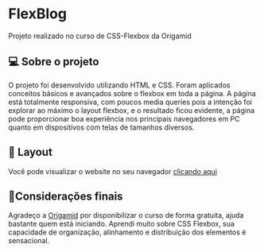 <h1> FlexBlog </h1>
Projeto realizado no curso de CSS-Flexbox da Origamid

<h2>💻 Sobre o projeto</h2>
O projeto foi desenvolvido utilizando HTML e CSS. Foram aplicados conceitos básicos e avançados sobre o flexbox em toda a página. 
A página está totalmente responsiva, com poucos media queries pois a intenção foi explorar ao máximo o layout flexbox, e o resultado ficou evidente, 
a página pode proporcionar boa experiência nos principais navegadores em PC quanto em dispositivos com telas de tamanhos diversos.

<h2>🔖 Layout</h2>
Você pode visualizar o website no seu navegador <a href="https://brenobcos.github.io/FlexBlog/" target="_blank">clicando aqui</a>

<h2>🧾Considerações finais</h2>
Agradeço a <a href="https://www.origamid.com/">Origamid</a> por disponibilizar o curso de forma gratuita, ajuda bastante quem está iniciando.
Aprendi muito sobre CSS Flexbox, sua capacidade de organização, alinhamento e distribuição dos elementos é sensacional.
